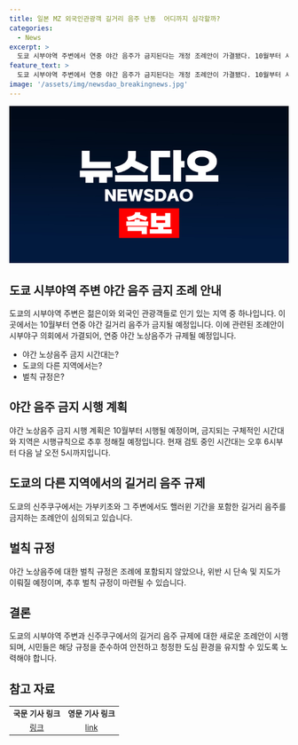 ```yaml
---
title: 일본 MZ 외국인관광객 길거리 음주 난동  어디까지 심각할까?
categories:
  - News
excerpt: >
  도쿄 시부야역 주변에서 연중 야간 음주가 금지된다는 개정 조례안이 가결됐다. 10월부터 시행되며 오후 6시부터 익일 오전 5시까지 길거리 음주가 제한될 예정이다. 이미 핼러윈 기간에는 금지 조치가 시행돼왔으나 문제가 계속돼 확대됐다. 벌칙 규정은 아직 논의 중이지만, 시부야구와 함께 신주쿠구에서도 길거리 음주 금지 조례안이 심의되고 있다.
feature_text: >
  도쿄 시부야역 주변에서 연중 야간 음주가 금지된다는 개정 조례안이 가결됐다. 10월부터 시행되며 오후 6시부터 익일 오전 5시까지 길거리 음주가 제한될 예정이다. 이미 핼러윈 기간에는 금지 조치가 시행돼왔으나 문제가 계속돼 확대됐다. 벌칙 규정은 아직 논의 중이지만, 시부야구와 함께 신주쿠구에서도 길거리 음주 금지 조례안이 심의되고 있다.
image: '/assets/img/newsdao_breakingnews.jpg'
---
```


<p><img src="/assets/img/newsdao_breakingnews.jpg" alt="implanttips 속보" /></p>

<h2 data-ke-size="size26">도쿄 시부야역 주변 야간 음주 금지 조례 안내</h2>

<p>도쿄의 시부야역 주변은 젊은이와 외국인 관광객들로 인기 있는 지역 중 하나입니다. 이 곳에서는 10월부터 연중 야간 길거리 음주가 금지될 예정입니다. 이에 관련된 조례안이 시부야구 의회에서 가결되어, 연중 야간 노상음주가 규제될 예정입니다.</p>

<ul>
  <li>야간 노상음주 금지 시간대는?</li>
  <li>도쿄의 다른 지역에서는?</li>
  <li>벌칙 규정은?</li>
</ul>

<h2 data-ke-size="size24">야간 음주 금지 시행 계획</h2>

<p data-ke-size="size16">야간 노상음주 금지 시행 계획은 10월부터 시행될 예정이며, 금지되는 구체적인 시간대와 지역은 시행규칙으로 추후 정해질 예정입니다. 현재 검토 중인 시간대는 오후 6시부터 다음 날 오전 5시까지입니다.</p>

<h2 data-ke-size="size24">도쿄의 다른 지역에서의 길거리 음주 규제</h2>

<p data-ke-size="size16">도쿄의 신주쿠구에서는 가부키초와 그 주변에서도 핼러윈 기간을 포함한 길거리 음주를 금지하는 조례안이 심의되고 있습니다.</p>

<h2 data-ke-size="size24">벌칙 규정</h2>

<p data-ke-size="size16">야간 노상음주에 대한 벌칙 규정은 조례에 포함되지 않았으나, 위반 시 단속 및 지도가 이뤄질 예정이며, 추후 벌칙 규정이 마련될 수 있습니다.</p>

<h2 data-ke-size="size24">결론</h2>

<p data-ke-size="size16">도쿄의 시부야역 주변과 신주쿠구에서의 길거리 음주 규제에 대한 새로운 조례안이 시행되며, 시민들은 해당 규정을 준수하여 안전하고 청정한 도심 환경을 유지할 수 있도록 노력해야 합니다.</p>

<h2 data-ke-size="size24">참고 자료</h2>

<table style="width: 745px;">
<tbody>
<tr>
<td style="text-align: center; height: 17px;"><b>국문 기사 링크</b></td>
<td style="text-align: center; height: 17px;"><b>영문 기사 링크</b></td>
</tr>
<tr>
<td style="text-align: center; height: 17px;"><a href="https://www.kma.go.kr/" target="_blank" rel="nofollow noopener">링크</a></td>
<td style="text-align: center; height: 17px;"><a href="https://www.weather.go.kr/" target="_blank" rel="nofollow noopener">link</a></td>
</tr>
</tbody>
</table>

